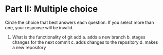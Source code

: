 # Part II: Multiple choice

Circle the choice that best answers each question. If you select more than one, your response will be invalid.

1. What is the functionality of git add
   a. adds a new branch
   b. stages changes for the next commit
   c. adds changes to the repository
   d. makes a new repository

